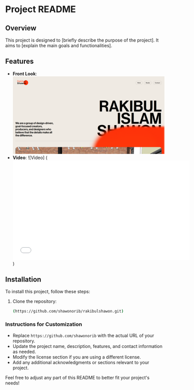 # Project README

## Overview

This project is designed to [briefly describe the purpose of the project]. It aims to [explain the main goals and functionalities].

## Features

- **Front Look**: ![Screenshot of the application](/projectdemopic.png)
- **Video**: ![Video] (<iframe width="560" height="315" src="/projectdemovideo.mp4" frameborder="0" allowfullscreen></iframe>)

## Installation

To install this project, follow these steps:

1. Clone the repository:
   ```bash
   (https://github.com/shawonorib/rakibulshawon.git)
   ```

### Instructions for Customization

- Replace `https://github.com/shawonorib` with the actual URL of your repository.
- Update the project name, description, features, and contact information as needed.
- Modify the license section if you are using a different license.
- Add any additional acknowledgments or sections relevant to your project.

Feel free to adjust any part of this README to better fit your project's needs!
